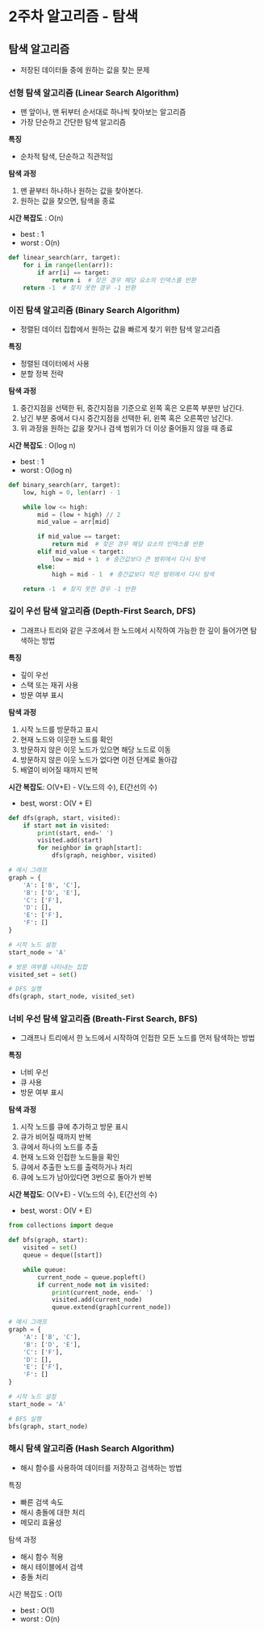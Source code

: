 # 2주차 알고리즘 - 탐색

## 탐색 알고리즘

- 저장된 데이터들 중에 원하는 값을 찾는 문제

### 선형 탐색 알고리즘 (Linear Search Algorithm)

- 맨 앞이나, 맨 뒤부터 순서대로 하나씩 찾아보는 알고리즘
- 가장 단순하고 간단한 탐색 알고리즘

**특징**

- 순차적 탐색, 단순하고 직관적임

**탐색 과정**

1. 맨 끝부터 하나하나 원하는 값을 찾아본다.
2. 원하는 값을 찾으면, 탐색을 종료

**시간 복잡도** : O(n)

- best : 1
- worst : O(n)

```python
def linear_search(arr, target):
    for i in range(len(arr)):
        if arr[i] == target:
            return i  # 찾은 경우 해당 요소의 인덱스를 반환
    return -1  # 찾지 못한 경우 -1 반환
```

### 이진 탐색 알고리즘 (Binary Search Algorithm)

- 정렬된 데이터 집합에서 원하는 값을 빠르게 찾기 위한 탐색 알고리즘

**특징**

- 정렬된 데이터에서 사용
- 분할 정복 전략

**탐색 과정**

1. 중간지점을 선택한 뒤, 중간지점을 기준으로 왼쪽 혹은 오른쪽 부분만 남긴다.
2. 남긴 부분 중에서 다시 중간지점을 선택한 뒤, 왼쪽 혹은 오른쪽만 남긴다.
3. 위 과정을 원하는 값을 찾거나 검색 범위가 더 이상 줄어들지 않을 때 종료

**시간 복잡도** :  O(log n)

- best : 1
- worst : O(log n)

```python
def binary_search(arr, target):
    low, high = 0, len(arr) - 1

    while low <= high:
        mid = (low + high) // 2
        mid_value = arr[mid]

        if mid_value == target:
            return mid  # 찾은 경우 해당 요소의 인덱스를 반환
        elif mid_value < target:
            low = mid + 1  # 중간값보다 큰 범위에서 다시 탐색
        else:
            high = mid - 1  # 중간값보다 작은 범위에서 다시 탐색

    return -1  # 찾지 못한 경우 -1 반환
```

### 깊이 우선 탐색 알고리즘 (Depth-First Search, DFS)

- 그래프나 트리와 같은 구조에서 한 노드에서 시작하여 가능한 한 깊이 들어가면 탐색하는 방법

**특징**

- 깊이 우선
- 스택 또는 재귀 사용
- 방문 여부 표시

**탐색 과정**

1. 시작 노드를 방문하고 표시
2. 현재 노드와 이웃한 노드를 확인
3. 방문하지 않은 이웃 노드가 있으면 해당 노드로 이동
4. 방문하지 않은 이웃 노드가 없다면 이전 단계로 돌아감
5. 배열이 비어질 때까지 반복

**시간 복잡도**: O(V+E) - V(노드의 수), E(간선의 수)

- best, worst : O(V + E)

```python
def dfs(graph, start, visited):
    if start not in visited:
        print(start, end=' ')
        visited.add(start)
        for neighbor in graph[start]:
            dfs(graph, neighbor, visited)

# 예시 그래프
graph = {
    'A': ['B', 'C'],
    'B': ['D', 'E'],
    'C': ['F'],
    'D': [],
    'E': ['F'],
    'F': []
}

# 시작 노드 설정
start_node = 'A'

# 방문 여부를 나타내는 집합
visited_set = set()

# DFS 실행
dfs(graph, start_node, visited_set)
```

### 너비 우선 탐색 알고리즘 (Breath-First Search, BFS)

- 그래프나 트리에서 한 노드에서 시작하여 인접한 모든 노드를 먼저 탐색하는 방법

**특징**

- 너비 우선
- 큐 사용
- 방문 여부 표시

**탐색 과정**

1. 시작 노드를 큐에 추가하고 방문 표시
2. 큐가 비어질 때까지 반복
3. 큐에서 하나의 노드를 추출
4. 현재 노드와 인접한 노드들을 확인
5. 큐에서 추출한 노드를 출력하거나 처리
6. 큐에 노드가 남아있다면 3번으로 돌아가 반복

**시간 복잡도**: O(V+E) - V(노드의 수), E(간선의 수)

- best, worst : O(V + E)

```python
from collections import deque

def bfs(graph, start):
    visited = set()
    queue = deque([start])

    while queue:
        current_node = queue.popleft()
        if current_node not in visited:
            print(current_node, end=' ')
            visited.add(current_node)
            queue.extend(graph[current_node])

# 예시 그래프
graph = {
    'A': ['B', 'C'],
    'B': ['D', 'E'],
    'C': ['F'],
    'D': [],
    'E': ['F'],
    'F': []
}

# 시작 노드 설정
start_node = 'A'

# BFS 실행
bfs(graph, start_node)
```

### 해시 탐색 알고리즘 (Hash Search Algorithm)

- 해시 함수를 사용하여 데이터를 저장하고 검색하는 방법

특징

- 빠른 검색 속도
- 해시 충돌에 대한 처리
- 메모리 효율성

탐색 과정

- 해시 함수 적용
- 해시 테이블에서 검색
- 충돌 처리

시간 복잡도 : O(1)

- best : O(1)
- worst : O(n)